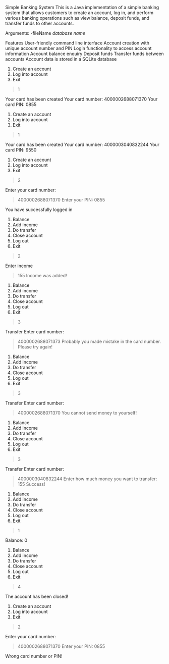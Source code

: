 Simple Banking System
This is a Java implementation of a simple banking system that allows customers to create an account, log in, and perform various banking operations such as view balance, deposit funds, and transfer funds to other accounts.

Arguments: -fileName *database name*

Features
User-friendly command line interface
Account creation with unique account number and PIN
Login functionality to access account information
Account balance enquiry
Deposit funds
Transfer funds between accounts
Account data is stored in a SQLite database

1. Create an account
2. Log into account
0. Exit
> 1

Your card has been created
Your card number:
4000002688071370
Your card PIN:
0855

1. Create an account
2. Log into account
0. Exit
> 1

Your card has been created
Your card number:
4000003040832244
Your card PIN:
9550

1. Create an account
2. Log into account
0. Exit
> 2

Enter your card number:
> 4000002688071370
Enter your PIN:
> 0855

You have successfully logged in

1. Balance
2. Add income
3. Do transfer
4. Close account
5. Log out
0. Exit
> 2

Enter income
> 155
Income was added!

1. Balance
2. Add income
3. Do transfer
4. Close account
5. Log out
0. Exit
> 3

Transfer
Enter card number:
> 4000002688071373
Probably you made mistake in the card number. Please try again!

1. Balance
2. Add income
3. Do transfer
4. Close account
5. Log out
0. Exit
> 3

Transfer
Enter card number:
> 4000002688071370
You cannot send money to yourself!

1. Balance
2. Add income
3. Do transfer
4. Close account
5. Log out
0. Exit
> 3

Transfer
Enter card number:
> 4000003040832244
Enter how much money you want to transfer:
> 155
Success!

1. Balance
2. Add income
3. Do transfer
4. Close account
5. Log out
0. Exit
> 1

Balance: 0

1. Balance
2. Add income
3. Do transfer
4. Close account
5. Log out
0. Exit
> 4

The account has been closed!

1. Create an account
2. Log into account
0. Exit
> 2

Enter your card number:
> 4000002688071370
Enter your PIN:
> 0855

Wrong card number or PIN!

